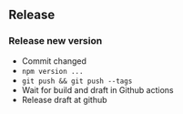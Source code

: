 ## Release

### Release new version

- Commit changed
- `npm version ...`
- `git push && git push --tags`
- Wait for build and draft in Github actions
- Release draft at github

